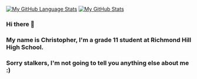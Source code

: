 [![My GitHub Language Stats](https://github-readme-stats.vercel.app/api/top-langs/?username=ChrisLolz&langs_count=5&theme=tokyonight)]()
[![My GitHub Stats](https://github-readme-stats.vercel.app/api/?username=ChrisLolz&count_private=true&theme=tokyonight&showicons=true)]()
### Hi there 👋
### My name is Christopher, I'm a grade 11 student at Richmond Hill High School.
### Sorry stalkers, I'm not going to tell you anything else about me :)

<!--
**ChrisLolz/ChrisLolz** is a ✨ _special_ ✨ repository because its `README.md` (this file) appears on your GitHub profile.

Here are some ideas to get you started:

- 🔭 I’m currently working on ...
- 🌱 I’m currently learning ...
- 👯 I’m looking to collaborate on ...
- 🤔 I’m looking for help with ...
- 💬 Ask me about ...
- 📫 How to reach me: ...
- 😄 Pronouns: ...
- ⚡ kun fact: ...
-->
